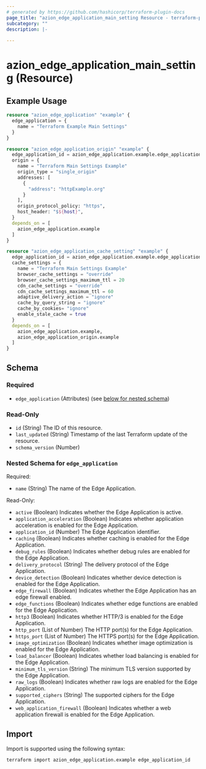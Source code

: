 ```yaml
---
# generated by https://github.com/hashicorp/terraform-plugin-docs
page_title: "azion_edge_application_main_setting Resource - terraform-provider-azion"
subcategory: ""
description: |-
  
---
```


# azion_edge_application_main_setting (Resource)



## Example Usage

```terraform
resource "azion_edge_application" "example" {
  edge_application = {
    name = "Terraform Example Main Settings"
  }
}

resource "azion_edge_application_origin" "example" {
  edge_application_id = azion_edge_application.example.edge_application.application_id
  origin = {
    name = "Terraform Main Settings Example"
    origin_type = "single_origin"
    addresses: [
      {
        "address": "httpExample.org"
      }
    ],
    origin_protocol_policy: "https",
    host_header: "$${host}",
  }
  depends_on = [
    azion_edge_application.example
  ]
}

resource "azion_edge_application_cache_setting" "example" {
  edge_application_id = azion_edge_application.example.edge_application.application_id
  cache_settings = {
    name = "Terraform Main Settings Example"
    browser_cache_settings = "override"
    browser_cache_settings_maximum_ttl = 20
    cdn_cache_settings = "override"
    cdn_cache_settings_maximum_ttl = 60
    adaptive_delivery_action = "ignore"
    cache_by_query_string = "ignore"
    cache_by_cookies= "ignore"
    enable_stale_cache = true
  }
  depends_on = [
    azion_edge_application.example,
    azion_edge_application_origin.example
  ]
}
```

<!-- schema generated by tfplugindocs -->
## Schema

### Required

- `edge_application` (Attributes) (see [below for nested schema](#nestedatt--edge_application))

### Read-Only

- `id` (String) The ID of this resource.
- `last_updated` (String) Timestamp of the last Terraform update of the resource.
- `schema_version` (Number)

<a id="nestedatt--edge_application"></a>
### Nested Schema for `edge_application`

Required:

- `name` (String) The name of the Edge Application.

Read-Only:

- `active` (Boolean) Indicates whether the Edge Application is active.
- `application_acceleration` (Boolean) Indicates whether application acceleration is enabled for the Edge Application.
- `application_id` (Number) The Edge Application identifier.
- `caching` (Boolean) Indicates whether caching is enabled for the Edge Application.
- `debug_rules` (Boolean) Indicates whether debug rules are enabled for the Edge Application.
- `delivery_protocol` (String) The delivery protocol of the Edge Application.
- `device_detection` (Boolean) Indicates whether device detection is enabled for the Edge Application.
- `edge_firewall` (Boolean) Indicates whether the Edge Application has an edge firewall enabled.
- `edge_functions` (Boolean) Indicates whether edge functions are enabled for the Edge Application.
- `http3` (Boolean) Indicates whether HTTP/3 is enabled for the Edge Application.
- `http_port` (List of Number) The HTTP port(s) for the Edge Application.
- `https_port` (List of Number) The HTTPS port(s) for the Edge Application.
- `image_optimization` (Boolean) Indicates whether image optimization is enabled for the Edge Application.
- `load_balancer` (Boolean) Indicates whether load balancing is enabled for the Edge Application.
- `minimum_tls_version` (String) The minimum TLS version supported by the Edge Application.
- `raw_logs` (Boolean) Indicates whether raw logs are enabled for the Edge Application.
- `supported_ciphers` (String) The supported ciphers for the Edge Application.
- `web_application_firewall` (Boolean) Indicates whether a web application firewall is enabled for the Edge Application.

## Import

Import is supported using the following syntax:

```shell
terraform import azion_edge_application.example edge_application_id
```
